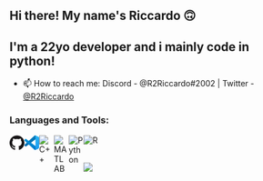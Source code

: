## Hi there! My name's Riccardo 🙃

## I'm a 22yo developer and i mainly code in python!

- 📫 How to reach me: Discord - @R2Riccardo#2002 | Twitter - [@R2Riccardo](https://twitter.com/R2Riccardo)
### Languages and Tools:

<img align="left" alt="GitHub" width="26px" src="https://raw.githubusercontent.com/github/explore/78df643247d429f6cc873026c0622819ad797942/topics/github/github.png" />
<img align="left" alt="Visual Studio Code" width="26px" src="https://raw.githubusercontent.com/github/explore/80688e429a7d4ef2fca1e82350fe8e3517d3494d/topics/visual-studio-code/visual-studio-code.png" />
<img align="left" alt="C++" width="26px" src="https://upload.wikimedia.org/wikipedia/commons/thumb/1/18/ISO_C%2B%2B_Logo.svg/1822px-ISO_C%2B%2B_Logo.svg.png" />
<img align="left" alt="MATLAB" width="26px" src="https://upload.wikimedia.org/wikipedia/commons/thumb/2/21/Matlab_Logo.png/242px-Matlab_Logo.png" />
<img align="left" alt="Python" width="26px" src="https://upload.wikimedia.org/wikipedia/commons/thumb/c/c3/Python-logo-notext.svg/1024px-Python-logo-notext.svg.png" />
<img align="left" alt="R" width="26px" src="https://humancoders-formations.s3.amazonaws.com/uploads/course/logo/69/formation-langage-r.png" />

<br />
<br />

<a href="https://github.com/R2Riccardo/R2Stats">

![](https://github.com/R2Riccardo/R2Stats/blob/master/generated/languages.svg)

</a>
